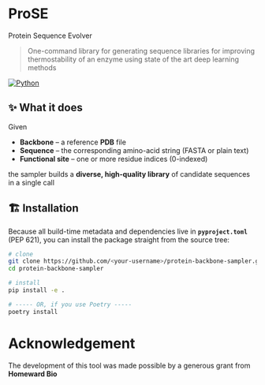 # ProSE
Protein Sequence Evolver

> One-command library for generating sequence libraries for improving thermostability of an enzyme using state of the art deep learning methods

[![Python](https://img.shields.io/badge/python-3.12%2B-blue.svg)](https://www.python.org/)  

## ✨ What it does
Given

* **Backbone** – a reference **PDB** file  
* **Sequence** – the corresponding amino-acid string (FASTA or plain text)  
* **Functional site** – one or more residue indices (0-indexed)

the sampler builds a **diverse, high-quality library** of candidate sequences in a
single call

## 🏗️ Installation
Because all build-time metadata and dependencies live in **`pyproject.toml`** (PEP 621),
you can install the package straight from the source tree:

```bash
# clone
git clone https://github.com/<your-username>/protein-backbone-sampler.git
cd protein-backbone-sampler

# install 
pip install -e .         

# ----- OR, if you use Poetry -----
poetry install
```

# Acknowledgement 

The development of this tool was made possible by a generous grant from **Homeward Bio**
